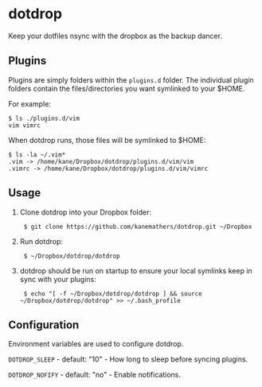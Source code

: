 dotdrop
=======

Keep your dotfiles nsync with the dropbox as the backup dancer.

Plugins
-------

Plugins are simply folders within the `plugins.d` folder. The individual
plugin folders contain the files/directories you want symlinked to your
$HOME.

For example:

    $ ls ./plugins.d/vim
    vim vimrc

When dotdrop runs, those files will be symlinked to $HOME:

    $ ls -la ~/.vim*
    .vim -> /home/kane/Dropbox/dotdrop/plugins.d/vim/vim
    .vimrc -> /home/kane/Dropbox/dotdrop/plugins.d/vim/vimrc

Usage
-----

1. Clone dotdrop into your Dropbox folder:

        $ git clone https://github.com/kanemathers/dotdrop.git ~/Dropbox

2. Run dotdrop:

        $ ~/Dropbox/dotdrop/dotdrop

3. dotdrop should be run on startup to ensure your local symlinks keep in
   sync with your plugins:

        $ echo "[ -f ~/Dropbox/dotdrop/dotdrop ] && source ~/Dropbox/dotdrop/dotdrop" >> ~/.bash_profile

Configuration
-------------

Environment variables are used to configure dotdrop.

`DOTDROP_SLEEP` - default: "10" - How long to sleep before syncing plugins.

`DOTDROP_NOFIFY` - default: "no" - Enable notifications.
